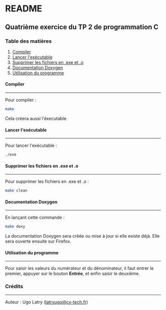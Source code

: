 # README
## Quatrième exercice du TP 2 de programmation C
### Table des matières
1. [Compiler](#compiler)
2. [Lancer l'exécutable](#exe)
3. [Supprimer les fichiers en .exe et .o](#suppr)
4. [Documentation Doxygen](#doxy)
5. [Utilisation du programme](#prog)

#### Compiler
***
Pour compiler :
```sh
make
```
Cela créera aussi l'éxecutable.
#### Lancer l'exécutable
***
Pour lancer l'exécutable :
```sh
./exe
```
#### Supprimer les fichiers en .exe et .o
***
Pour supprimer les fichiers en .exe et .o :
```sh
make clean
```
#### Documentation Doxygen
***
En lançant cette commande :
```sh
make doxy
```
La documentation Doxygen sera créée ou mise à jour si elle existe déjà. Elle sera ouverte ensuite sur Firefox.
#### Utilisation du programme
***
Pour saisir les valeurs du numérateur et du dénominateur, il faut entrer le premier, appuyer sur le bouton **Entrée**, et enfin saisir le deuxième.
### Crédits
***
Auteur : Ugo Latry (<latryugo@cy-tech.fr>)